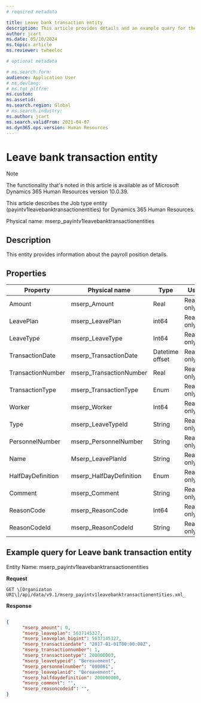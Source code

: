 ```yaml
---
# required metadata

title: Leave bank transaction entity
description: This article provides details and an example query for the Leave bank transaction entity in Microsoft Dynamics 365 Human Resources.
author: jcart
ms.date: 05/10/2024
ms.topic: article
ms.reviewer: twheeloc

# optional metadata

# ms.search.form: 
audience: Application User
# ms.devlang: 
# ms.tgt_pltfrm: 
ms.custom: 
ms.assetid: 
ms.search.region: Global
# ms.search.industry: 
ms.author: jcart
ms.search.validFrom: 2021-04-07
ms.dyn365.ops.version: Human Resources
---
```


# Leave bank transaction entity

> [!NOTE]
> The functionality that's noted in this article is available as of Microsoft Dynamics 365 Human Resources version 10.0.39.

This article describes the Job type entity (payintv1leavebanktransactionentities) for Dynamics 365 Human Resources.

Physical name: mserp_payintv1leavebanktransactionentities

## Description

This entity provides information about the payroll position details.

## Properties 

| Property | Physical name | Type | Use |
|---|---|---|---|
| Amount|mserp_Amount|Real | Read-only |
| LeavePlan|mserp_LeavePlan|int64 | Read-only |
| LeaveType|mserp_LeaveType|Int64 | Read-only |
| TransactionDate|mserp_TransactionDate|Datetime offset | Read-only |
| TransactionNumber|mserp_TransactionNumber|Real | Read-only |
| TransactionType|mserp_TransactionType|Enum | Read-only |
| Worker|mserp_Worker|Int64 | Read-only |
| Type|mserp_LeaveTypeId|String | Read-only |
| PersonnelNumber|mserp_PersonnelNumber|String | Read-only |
| Name|Mserp_LeavePlanId|String | Read-only |
| HalfDayDefinition|mserp_HalfDayDefinition|Enum | Read-only |
| Comment|mserp_Comment|String | Read-only |
| ReasonCode|mserp_ReasonCode|Int64 | Read-only |
| ReasonCodeId|mserp_ReasonCodeId|String | Read-only |


## Example query for Leave bank transaction entity
Entity Name: mserp_payintv1leavebanktransactionentities

**Request**

```HTTP
GET \[Organizaton URI\]/api/data/v9.1/mserp_payintv1leavebanktransactionentities.xml_
```

**Response**

```JSON

{  
      "mserp_amount": 0,  
      "mserp_leaveplan": 5637145327,  
      "mserp_leaveplan_bigint": 5637145327,  
      "mserp_transactiondate": "2017-01-01T00:00:00Z",  
      "mserp_transactionnumber": 1,  
      "mserp_transactiontype": 200000003,  
      "mserp_leavetypeid": "Bereavement",  
      "mserp_personnelnumber": "000001",  
      "mserp_leaveplanid": "Bereavement",  
      "mserp_halfdaydefinition": 200000000,  
      "mserp_comment": "",  
      "mserp_reasoncodeid": "",  
}
```
